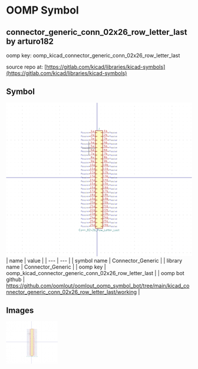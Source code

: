 # OOMP Symbol  
## connector_generic_conn_02x26_row_letter_last  by arturo182  
  
oomp key: oomp_kicad_connector_generic_conn_02x26_row_letter_last  
  
source repo at: [https://gitlab.com/kicad/libraries/kicad-symbols](https://gitlab.com/kicad/libraries/kicad-symbols)  
## Symbol  
  
[![working.png](working_600.png)](working.png)  
| name | value | 
| --- | --- | 
| symbol name | Connector_Generic | 
| library name | Connector_Generic | 
| oomp key | oomp_kicad_connector_generic_conn_02x26_row_letter_last | 
| oomp bot github | https://github.com/oomlout/oomlout_oomp_symbol_bot/tree/main/kicad_connector_generic_conn_02x26_row_letter_last/working | 
## Images  
  
[![working.png](working_140.png)](working.png)  
